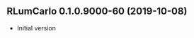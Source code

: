 




<!-- NEWS.md was auto-generated by NEWS.Rmd. Please DO NOT edit by hand!-->

## RLumCarlo 0.1.0.9000-60 (2019-10-08)

  - Initial version
